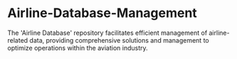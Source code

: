 # Airline-Database-Management
The 'Airline Database' repository facilitates efficient management of airline-related data, providing comprehensive solutions and management to optimize operations within the aviation industry.
